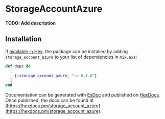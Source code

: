 # StorageAccountAzure

**TODO: Add description**

## Installation

If [available in Hex](https://hex.pm/docs/publish), the package can be installed
by adding `storage_account_azure` to your list of dependencies in `mix.exs`:

```elixir
def deps do
  [
    {:storage_account_azure, "~> 0.1.0"}
  ]
end
```

Documentation can be generated with [ExDoc](https://github.com/elixir-lang/ex_doc)
and published on [HexDocs](https://hexdocs.pm). Once published, the docs can
be found at [https://hexdocs.pm/storage_account_azure](https://hexdocs.pm/storage_account_azure).

